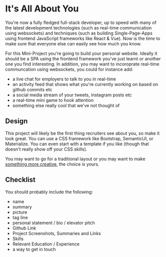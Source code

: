# It's All About You
You're now a fully fledged full-stack developer, up to speed with many of the latest development technologies (such as real-time communication using websockets) and techniques (such as building Single-Page-Apps using frontend JavaScript frameworks like React & Vue). Now is the time to make sure that everyone else can easily see how much you know.

For this Mini-Project you're going to build your personal website. Ideally it should be a SPA using the frontend framework you've just learnt or another one you find interesting. In addition, you may want to incoroprate real-time communcation using websockets, you could for instance add:
- a live chat for employers to talk to you in real-time
- an activity feed that shows what you're currently working on based on github commits etc
- a social media stream of your tweets, instagram posts etc
- a real-time mini game to hook attention
- something else really cool that we've not thought of

## Design
This project will likely be the first thing recruiters see about you, so make it look great. You can use a CSS framework like Bootstrap, SemanticUI, or Materialize. You can even start with a template if you like (though that doesn't really show off your CSS skills).

You may want to go for a traditional layout or you may want to make [something more creative](https://blog.hubspot.com/marketing/best-personal-websites), the choice is yours.

## Checklist
You should probably include the following:
- name 
- summary
- picture
- tag line
- personal statement / bio / elevator pitch
- Github Link
- Project Screenshots, Summaries and Links
- Skills 
- Relevant Education / Experience
- a way to get in touch
